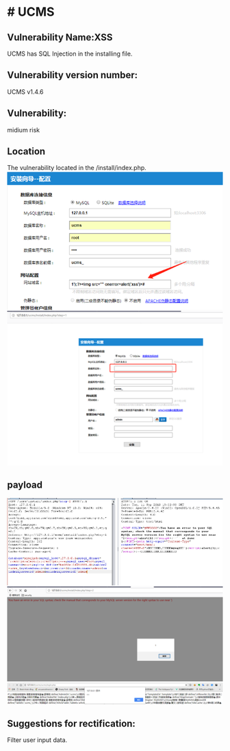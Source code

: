# # UCMS
## Vulnerability Name:XSS
UCMS has SQL Injection in the installing file.
## Vulnerability version number:
UCMS v1.4.6
## Vulnerability:
midium risk
## Location
The vulnerability located in the /install/index.php.
![imgage](https://github.com/blackstar24/UCMS/blob/master/1536751645(1).png)
![imgage](https://github.com/blackstar24/UCMS/blob/master/10.png) 
## payload
![imgage](https://github.com/blackstar24/UCMS/blob/master/11.png) 
![imgage](https://github.com/blackstar24/UCMS/blob/master/12.png) 
![imgage](https://github.com/blackstar24/UCMS/blob/master/13.png) 
## Suggestions for rectification:
Filter user input data.
